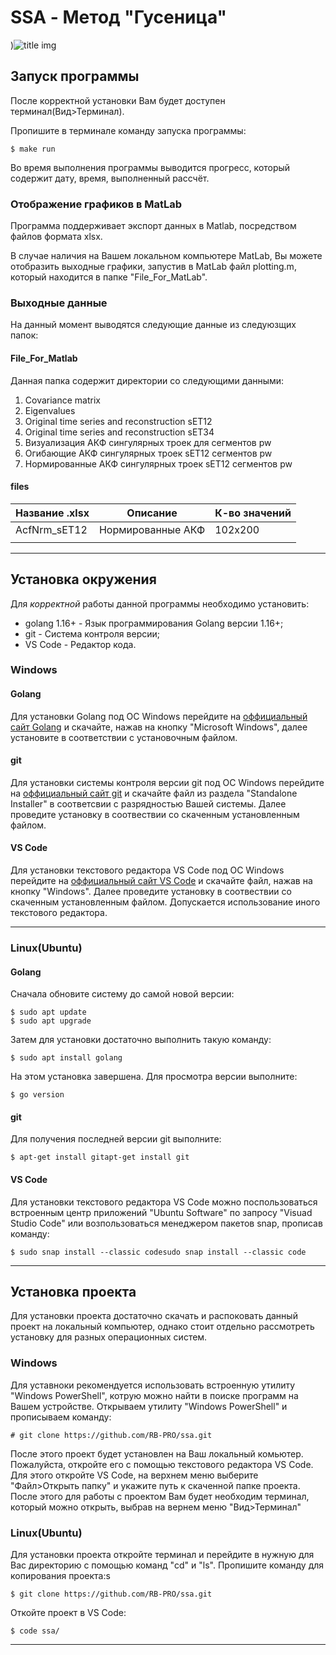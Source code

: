 # SSA - Метод "Гусеница"

)![title img](https://i.ytimg.com/vi/kSZfGrSF7gA/maxresdefault.jpg)

## Запуск программы

После корректной установки Вам будет доступен терминал(Вид>Терминал).

Пропишите в терминале команду запуска программы:

```
$ make run
```

Во время выполнения программы выводится прогресс, который содержит дату, время, выполненный рассчёт.

### Отображение графиков в MatLab

Программа поддерживает экспорт данных в Matlab, посредством файлов формата xlsx.

В случае наличия на Вашем локальном компьютере MatLab, Вы можете отобразить выходные графики, запустив в MatLab файл plotting.m, который находится в папке "File_For_MatLab".

### Выходные данные

На данный момент выводятся следующие данные из следуюзщих папок:

#### File_For_Matlab

Данная папка содержит директории со следующими данными:

1. Covariance matrix
2. Eigenvalues
3. Original time series and reconstruction sET12
4. Original time series and reconstruction sET34
5. Визуализация АКФ сингулярных троек для сегментов pw
6. Огибающие АКФ сингулярных троек sET12 сегментов pw
7. Нормированные АКФ сингулярных троек sET12 сегментов pw

#### files

| Название .xlsx | Описание                  | К-во значений |
| ---------------------- | --------------------------------- | ------------------------ |
| AcfNrm_sET12           | Нормированные АКФ | 102x200                  |
|                        |                                   |                          |

---

## Установка окружения

Для *корректной* работы данной программы необходимо установить:

* golang 1.16+ - Язык программирования Golang версии 1.16+;
* git - Система контроля версии;
* VS Code - Редактор кода.

### Windows

#### Golang

Для установки Golang под ОС Windows перейдите на [оффициальный сайт Golang](https://go.dev/dl/) и скачайте, нажав на кнопку "Microsoft Windows", далее установите в соответствии с установочным файлом.

#### git

Для установки системы контроля версии git под ОС Windows перейдите на [оффициальный сайт git](https://git-scm.com/download/win) и скачайте файл из раздела "Standalone Installer" в соответсвии с разрядностью Вашей системы. Далее проведите установку в соотвествии со скаченным установленным файлом.

#### VS Code

Для установки текстового редактора VS Code под ОС Windows перейдите на [оффициальный сайт VS Code](https://code.visualstudio.com/downloadhttps://code.visualstudio.com/download) и скачайте файл, нажав на кнопку "Windows". Далее проведите установку в соотвествии со скаченным установленным файлом. Допускается использование иного текстового редактора.

---

### Linux(Ubuntu)

#### Golang

Сначала обновите систему до самой новой версии:

```
$ sudo apt update
$ sudo apt upgrade
```

Затем для установки достаточно выполнить такую команду:

```
$ sudo apt install golang
```

На этом установка завершена. Для просмотра версии выполните:

```
$ go version
```

#### git

Для получения последней версии git выполните:

```
$ apt-get install gitapt-get install git
```

#### VS Code

Для установки текстового редактора VS Code можно поспользоваться встроенным центр приложений "Ubuntu Software" по запросу "Visuad Studio Code" или возпользоваться менеджером пакетов snap, прописав команду:

```
$ sudo snap install --classic codesudo snap install --classic code
```

---

## Установка проекта

Для установки проекта достаточно скачать и распоковать данный проект на локальный компьютер, однако стоит отдельно рассмотреть установку для разных операционных систем.

### Windows

Для уставноки рекомендуется использовать встроенную утилиту "Windows PowerShell", котрую можно найти в поиске программ на Вашем устройстве. Открываем утилиту "Windows PowerShell" и прописываем команду:

```
# git clone https://github.com/RB-PRO/ssa.git
```

После этого проект будет установлен на Ваш локальный комьютер. Пожалуйста, откройте его с помощью текстового редактора VS Code. Для этого откройте VS Code, на верхнем меню выберите "Файл>Открыть папку" и укажите путь к скаченной папке проекта. После этого для работы с проектом Вам будет необходим терминал, который можно открыть, выбрав на вернем меню "Вид>Терминал"

### Linux(Ubuntu)

Для установки проекта откройте терминал и перейдите в нужную для Вас директорию с помощью команд "cd" и "ls". Пропишите команду для копирования проекта:s

```
$ git clone https://github.com/RB-PRO/ssa.git
```

Откойте проект в VS Code:

```
$ code ssa/
```

---
